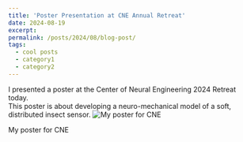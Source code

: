 ```yaml
---
title: 'Poster Presentation at CNE Annual Retreat'
date: 2024-08-19
excerpt:  
permalink: /posts/2024/08/blog-post/
tags:
  - cool posts
  - category1
  - category2
---
```


I presented a poster at the Center of Neural Engineering 2024 Retreat today.  
This poster is about developing a neuro-mechanical model of a soft, distributed insect sensor.
![My poster for CNE](/images/poster_CNE.jpg)
<p align="left">My poster for CNE</p>
